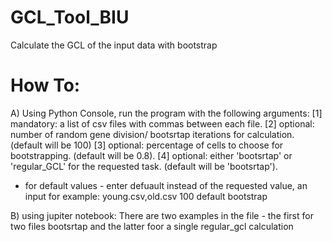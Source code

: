 # GCL_Tool_BIU
Calculate the GCL of the input data with bootstrap

# How To:
A) Using Python Console, run the program with the following arguments:
[1] mandatory: a list of csv files with commas between each file.
[2] optional: number of random gene division/ bootsrtap iterations for calculation. (default will be 100)
[3] optional: percentage of cells to choose for bootstrapping. (default will be 0.8).
[4] optional: either 'bootsrtap' or 'regular_GCL' for the requested task. (default will be 'bootsrtap').
* for default values - enter defuault instead of the requested value, an input for example:
young.csv,old.csv 100 default bootstrap

B) using jupiter notebook:
There are two examples in the file - the first for two files bootsrtap and the latter foor a single regular_gcl calculation
